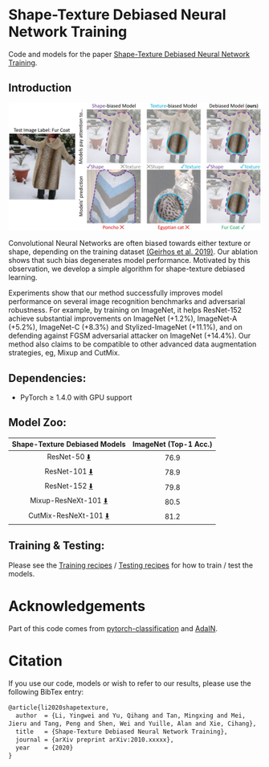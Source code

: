 # Shape-Texture Debiased Neural Network Training
Code and models for the paper [Shape-Texture Debiased Neural Network Training](https://arxiv.org/pdf/2010.xxxxx.pdf).

## Introduction
<div align="center">
  <img src="teaser.jpg" width="800px" />
</div>

Convolutional Neural Networks are often biased towards either texture or shape, depending on the training dataset [(Geirhos et al. 2019)](https://arxiv.org/pdf/1811.12231.pdf).
Our ablation shows that such bias degenerates model performance. 
Motivated by this observation, we develop a simple algorithm for shape-texture debiased learning.
 
Experiments show that our method successfully improves model performance on several image recognition benchmarks and adversarial robustness.
For example, by training on ImageNet, it helps ResNet-152 achieve substantial improvements on ImageNet (+1.2%), ImageNet-A  (+5.2%), ImageNet-C (+8.3%) and Stylized-ImageNet (+11.1%), and on defending against FGSM adversarial attacker on ImageNet (+14.4%). 
Our method also claims to be compatible to other advanced data augmentation strategies, eg, Mixup and CutMix.

## Dependencies:

+ PyTorch ≥ 1.4.0 with GPU support


## Model Zoo:

| Shape-Texture Debiased Models  | ImageNet (Top-1 Acc.)  |
|:------------------------------------:|:---------------------:|
| ResNet-50 [:arrow_down:](https://livejohnshopkins-my.sharepoint.com/:u:/g/personal/yli286_jh_edu/Ecfve0hAi8hJlOkyBnVfHYYBNOl9ibeqbxwviGWc253FXA?e=tocnjL)                            | 76.9                  |
| ResNet-101 [:arrow_down:](https://livejohnshopkins-my.sharepoint.com/:u:/g/personal/yli286_jh_edu/ESdVdWHZ7IxHtQtxOC0Ib_kBC44ewmWTwFmh75AWisdwsA?e=nSGmmV)                           | 78.9                  |
| ResNet-152 [:arrow_down:](https://livejohnshopkins-my.sharepoint.com/:u:/g/personal/yli286_jh_edu/ERnbFlP0kTdIgkwvhp_R5xEBuvYNhwJTF0lUkN1htQPyng?e=NBhirF)                           | 79.8                  |
| Mixup-ResNeXt-101 [:arrow_down:](https://livejohnshopkins-my.sharepoint.com/:u:/g/personal/yli286_jh_edu/ETkK-viSjr1DnwybWdJAxQ0BeyguIoJhaWQBqTL5NbShGw?e=SHiJx2)                    | 80.5                  |
| CutMix-ResNeXt-101 [:arrow_down:](https://livejohnshopkins-my.sharepoint.com/:u:/g/personal/yli286_jh_edu/ERtU5qtTag1MtBS4RHZ5Y2EBuKMs0dxnvWSj35tOumRO3Q?e=WKPLK5)                   | 81.2                  |

## Training & Testing:
Please see the [Training recipes](TRAINING.md) / [Testing recipes](TESTING.md) for how to train / test the models.

# Acknowledgements
Part of this code comes from [pytorch-classification](https://github.com/bearpaw/pytorch-classification) and [AdaIN](https://github.com/naoto0804/pytorch-AdaIN).

# Citation
If you use our code, models or wish to refer to our results, please use the following BibTex entry:
```
@article{li2020shapetexture,
  author  = {Li, Yingwei and Yu, Qihang and Tan, Mingxing and Mei, Jieru and Tang, Peng and Shen, Wei and Yuille, Alan and Xie, Cihang},
  title   = {Shape-Texture Debiased Neural Network Training},
  journal = {arXiv preprint arXiv:2010.xxxxx},
  year    = {2020}
}
```
